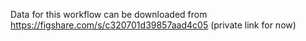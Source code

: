 Data for this workflow can be downloaded from https://figshare.com/s/c320701d39857aad4c05 (private link for now)
